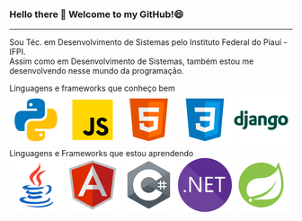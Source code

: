 ### Hello there 👋 Welcome to my GitHub!😄
---
Sou Téc. em Desenvolvimento de Sistemas pelo Instituto Federal do Piauí - IFPI.  
Assim como em Desenvolvimento de Sistemas, também estou me desenvolvendo nesse mundo da programação.  

Linguagens e frameworks que conheço bem  
<img src="svg/python.svg" alt="">
<img src="svg/js.svg" alt="">
<img src="svg/html.svg" alt="">
<img src="svg/css.svg" alt="">
<img src="svg/django.svg" alt="">  
Linguagens e Frameworks que estou aprendendo  
<img src="svg/java.svg" alt="">
<img src="svg/angular.svg" alt="">
<img src="svg/csharp.svg" alt="">
<img src="svg/dotnet.svg" alt="">
<img src="svg/springboot.svg" alt="">
